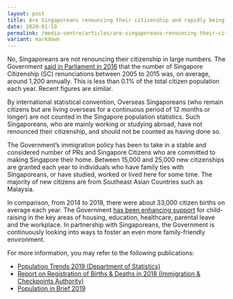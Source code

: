 ```yaml
---
layout: post
title: Are Singaporeans renouncing their citizenship and rapidly being replaced?
date: 2020-01-19
permalink: /media-centre/articles/are-singaporeans-renouncing-their-citizenship-and-rapidly-being-replaced/
variant: markdown
---
```

No, Singaporeans are not renouncing their citizenship in large numbers.  The Government [said in Parliament in 2016](https://sprs.parl.gov.sg/search/#/sprs3topic?reportid=written-answer-3252) that the number of Singapore Citizenship (SC) renunciations between 2005 to 2015 was, on average, around 1,200 annually. This is less than 0.1% of the total citizen population each year. Recent figures are similar.

By international statistical convention, Overseas Singaporeans (who remain citizens but are living overseas for a continuous period of 12 months or longer) are not counted in the Singapore population statistics. Such Singaporeans, who are mainly working or studying abroad, have not renounced their citizenship, and should not be counted as having done so.

The Government’s immigration policy has been to take in a stable and considered number of PRs and Singapore Citizens who are committed to making Singapore their home. Between 15,000 and 25,000 new citizenships are granted each year to individuals who have family ties with Singaporeans, or have studied, worked or lived here for some time. The majority of new citizens are from Southeast Asian Countries such as Malaysia.

In comparison, from 2014 to 2018, there were about 33,000 citizen births on average each year. The Government [has been enhancing support](https://www.strategygroup.gov.sg/media-centre/press-releases/making-singapore-a-great-place-for-families) for child-raising in the key areas of housing, education, healthcare, parental leave and the workplace. In partnership with Singaporeans, the Government is continuously looking into ways to foster an even more family-friendly environment.

For more information, you may refer to the following publications:

* [Population Trends 2019 (Department of Statistics)](https://www.singstat.gov.sg/publications/population/population-trends)  
* [Report on Registration of Births & Deaths in 2018 (Immigration & Checkpoints Authority)](https://www.ica.gov.sg/docs/default-source/ica/stats/annual-bd-statistics/stats_2018_annual_rbd_report.pdf)  
* [Population in Brief 2019](/media-centre/publications/population-in-brief)